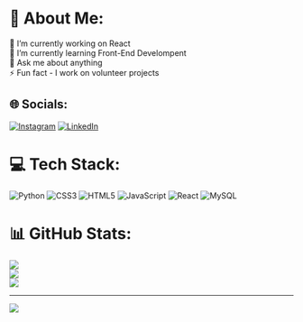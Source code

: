 # 💫 About Me:
🔭 I’m currently working on React<br>🌱 I’m currently learning Front-End Develompent<br>💬 Ask me about anything<br>⚡ Fun fact - I work on volunteer projects


## 🌐 Socials:
[![Instagram](https://img.shields.io/badge/Instagram-%23E4405F.svg?logo=Instagram&logoColor=white)](https://instagram.com/thenmufkan) [![LinkedIn](https://img.shields.io/badge/LinkedIn-%230077B5.svg?logo=linkedin&logoColor=white)](https://linkedin.com/in/https://www.linkedin.com/in/muhammetfurkancelik/)

# 💻 Tech Stack:
![Python](https://img.shields.io/badge/python-3670A0?style=for-the-badge&logo=python&logoColor=ffdd54) ![CSS3](https://img.shields.io/badge/css3-%231572B6.svg?style=for-the-badge&logo=css3&logoColor=white) ![HTML5](https://img.shields.io/badge/html5-%23E34F26.svg?style=for-the-badge&logo=html5&logoColor=white) ![JavaScript](https://img.shields.io/badge/javascript-%23323330.svg?style=for-the-badge&logo=javascript&logoColor=%23F7DF1E)  ![React](https://img.shields.io/badge/react-%2320232a.svg?style=for-the-badge&logo=react&logoColor=%2361DAFB) ![MySQL](https://img.shields.io/badge/mysql-%2300f.svg?style=for-the-badge&logo=mysql&logoColor=white)
# 📊 GitHub Stats:
![](https://github-readme-stats.vercel.app/api?username=Mufkan&theme=dark&hide_border=false&include_all_commits=true&count_private=true)<br/>
![](https://github-readme-streak-stats.herokuapp.com/?user=Mufkan&theme=dark&hide_border=false)<br/>
![](https://github-readme-stats.vercel.app/api/top-langs/?username=Mufkan&theme=dark&hide_border=false&include_all_commits=true&count_private=true&layout=compact)

---
[![](https://visitcount.itsvg.in/api?id=Mufkan&icon=0&color=0)](https://visitcount.itsvg.in)

<!-- Proudly created with GPRM ( https://gprm.itsvg.in ) -->
  
  

###
<!--
**Mufkan/Mufkan** is a ✨ _special_ ✨ repository because its `README.md` (this file) appears on your GitHub profile.
